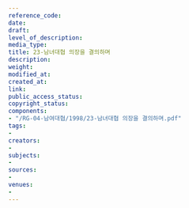 ```yaml
---
reference_code: 
date: 
draft: 
level_of_description: 
media_type: 
title: 23-남녀대협 의장을 결의하며
description: 
weight: 
modified_at: 
created_at: 
link: 
public_access_status: 
copyright_status: 
components:
- "/RG-04-남여대협/1998/23-남녀대협 의장을 결의하며.pdf"
tags:
- 
creators:
- 
subjects:
- 
sources:
- 
venues:
- 
---
```

